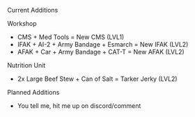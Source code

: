 Current Additions

Workshop
- CMS + Med Tools = New CMS (LVL1)
- IFAK + AI-2 + Army Bandage + Esmarch = New IFAK (LVL2)
- AFAK + Car + Army Bandage + CAT-T = New AFAK (LVL2)

Nutrition Unit
- 2x Large Beef Stew + Can of Salt = Tarker Jerky (LVL2)

Planned Additions
- You tell me, hit me up on discord/comment